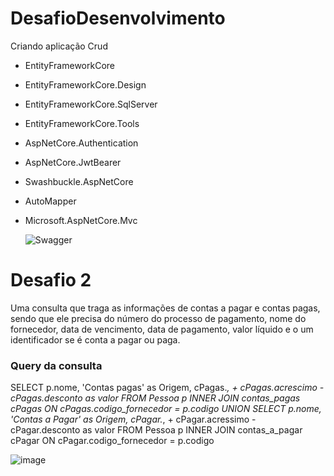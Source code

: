# DesafioDesenvolvimento
Criando aplicação Crud

* EntityFrameworkCore
* EntityFrameworkCore.Design
* EntityFrameworkCore.SqlServer
* EntityFrameworkCore.Tools
* AspNetCore.Authentication
* AspNetCore.JwtBearer
* Swashbuckle.AspNetCore
* AutoMapper
* Microsoft.AspNetCore.Mvc
  

  
  ![Swagger](https://github.com/vini-Baba-Yaga/DesafioDesenvolvimento/assets/129880603/d410f503-e161-4665-97f5-46b774701cc6)

# Desafio 2
 
  Uma consulta que traga as informações de contas a pagar e contas pagas, sendo que ele precisa do número do processo
  de pagamento, nome do fornecedor, data de vencimento, data de pagamento, valor líquido e
  o um identificador se é conta a pagar ou paga.

### Query da consulta 
SELECT p.nome, 'Contas pagas' as Origem, cPagas.*, + cPagas.acrescimo - cPagas.desconto as valor
FROM Pessoa p
INNER JOIN contas_pagas cPagas ON cPagas.codigo_fornecedor = p.codigo
UNION
SELECT p.nome, 'Contas a Pagar' as Origem, cPagar.*, + cPagar.acressimo - cPagar.desconto as valor
FROM Pessoa p
INNER JOIN contas_a_pagar cPagar ON cPagar.codigo_fornecedor = p.codigo

  ![image](https://github.com/vini-Baba-Yaga/DesafioDesenvolvimento/assets/129880603/02ab3e36-90b3-4e01-9340-9d6dcfabca98)


  

